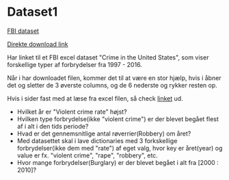 # Dataset1

[FBI dataset](https://ucr.fbi.gov/crime-in-the-u.s/2016/crime-in-the-u.s.-2016/tables/table-1/table-1.xls#overview)

[Direkte download link](https://ucr.fbi.gov/crime-in-the-u.s/2016/crime-in-the-u.s.-2016/tables/table-1/table-1.xls/output.xls)

Har linket til et FBI excel dataset "Crime in the United States", som viser forskellige typer af forbrydelser fra 1997 - 2016.

Når i har downloadet filen, kommer det til at være en stor hjælp, hvis i åbner det og sletter de 3 øverste columns, og de 6 nederste og rykker resten op.

Hvis i sider fast med at læse fra excel filen, så check [linket](https://pythonspot.com/read-excel-with-pandas/) ud.

* Hvilket år er "Violent crime rate" højst?
* Hvilken type forbrydelse(ikke "violent crime") er der blevet begået flest af i alt i den tids periode?
* Hvad er det gennemsnitlige antal røverrier(Robbery) om året?
* Med datasettet skal i lave dictionaries med 3 forkskellige forbrydelser(ikke dem med "rate") af eget valg, hvor key er året(year) og value er fx. "violent crime", "rape", "robbery", etc. 
* Hvor mange forbrydelser(Burglary) er der blevet begået i alt fra [2000 : 2010]?


